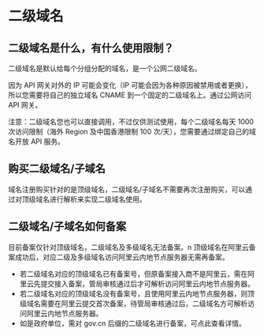 # 二级域名

## 二级域名是什么，有什么使用限制？

二级域名是默认给每个分组分配的域名，是一个公网二级域名。

因为 API 网关对外的 IP 可能会变化（IP 可能会因为各种原因被禁用或者更换），所以您需要将自己的独立域名 CNAME 到一个固定的二级域名上。通过公网访问 API 网关。

注意：二级域名您也可以直接调用，不过仅供测试使用，每个二级域名每天 1000 次访问限制（海外 Region 及中国香港限制 100 次/天），您需要通过绑定自己的域名开放 API 服务。

## 购买二级域名/子域名

域名注册购买针对的是顶级域名，二级域名/子域名不需要再次注册购买，可以通过对顶级域名进行解析来实现二级域名使用。

## 二级域名/子域名如何备案

目前备案仅针对顶级域名，二级域名及多级域名无法备案。n 顶级域名在阿里云备案成功后，对应二级及多级域名访问阿里云内地节点服务器无需再备案。

- 若二级域名对应的顶级域名已有备案号，但原备案接入商不是阿里云，需在阿里云先提交接入备案，管局审核通过后才可解析访问阿里云内地节点服务器。
- 若二级域名对应的顶级域名没有备案号，且使用阿里云内地节点服务器，则顶级域名需要在阿里云提交首次备案，待管局审核通过后，二级域名方可解析访问阿里云内地节点服务器。
- 如是政府单位，需对 gov.cn 后缀的二级域名进行备案，可点此查看详情。
